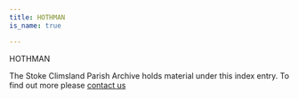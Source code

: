 ```yaml
---
title: HOTHMAN
is_name: true

---
```


HOTHMAN


The Stoke Climsland Parish Archive holds material under this index entry. To find out more please [contact us](/contact/)
